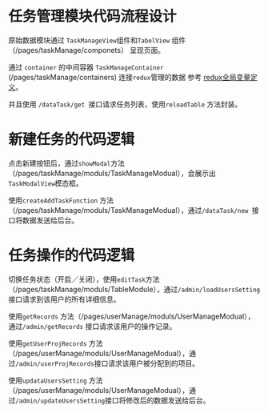 # 任务管理模块代码流程设计

原始数据模块通过 `TaskManageView`组件和`TabelView` 组件（/pages/taskManage/componets） 呈现页面。

通过 `container` 的中间容器 `TaskManageContainer` \(/pages/taskManage/containers\) 连接`redux`管理的数据  参考 [redux全局变量定义](/data-structure/reduxquan-ju-shu-ju-ding-yi.md)。

并且使用 `/dataTask/get `接口请求任务列表，使用`reloadTable` 方法封装。

# 新建任务的代码逻辑

点击新建按钮后，通过`showModal`方法（/pages/taskManage/moduls/TaskManageModual），会展示出`TaskModalView`模态框。

使用`createAddTaskFunction` 方法（/pages/taskManage/moduls/TaskManageModual），通过`/dataTask/new `接口将数据发送给后台。

# 任务操作的代码逻辑

切换任务状态（开启／关闭），使用`editTask`方法（/pages/taskManage/moduls/TableModule），通过`/admin/loadUsersSetting` 接口请求到该用户的所有详细信息。

使用`getRecords` 方法（/pages/userManage/moduls/UserManageModual），通过`/admin/getRecords` 接口请求该用户的操作记录。

使用`getUserProjRecords` 方法（/pages/userManage/moduls/UserManageModual），通过`/admin/userProjRecords`接口请求该用户被分配到的项目。

使用`updataUsersSetting` 方法（/pages/userManage/moduls/UserManageModual），通过`/admin/updateUsersSetting`接口将修改后的数据发送给后台。

# 



